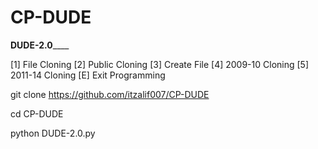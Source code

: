 # CP-DUDE


__________________DUDE-2.0______________________

 [1] File Cloning
 [2] Public Cloning
 [3] Create File
 [4] 2009-10 Cloning
 [5] 2011-14 Cloning
 [E] Exit Programming


git clone https://github.com/itzalif007/CP-DUDE

cd CP-DUDE

python DUDE-2.0.py


